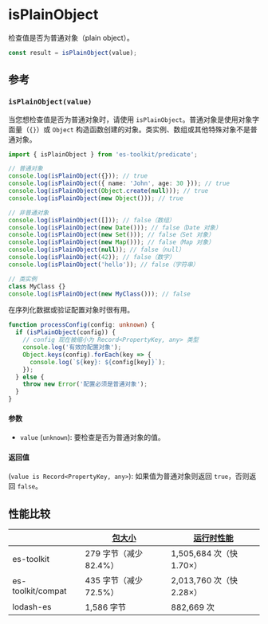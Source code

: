 # isPlainObject

检查值是否为普通对象（plain object）。

```typescript
const result = isPlainObject(value);
```

## 参考

### `isPlainObject(value)`

当您想检查值是否为普通对象时，请使用 `isPlainObject`。普通对象是使用对象字面量（`{}`）或 `Object` 构造函数创建的对象。类实例、数组或其他特殊对象不是普通对象。

```typescript
import { isPlainObject } from 'es-toolkit/predicate';

// 普通对象
console.log(isPlainObject({})); // true
console.log(isPlainObject({ name: 'John', age: 30 })); // true
console.log(isPlainObject(Object.create(null))); // true
console.log(isPlainObject(new Object())); // true

// 非普通对象
console.log(isPlainObject([])); // false（数组）
console.log(isPlainObject(new Date())); // false（Date 对象）
console.log(isPlainObject(new Set())); // false（Set 对象）
console.log(isPlainObject(new Map())); // false（Map 对象）
console.log(isPlainObject(null)); // false（null）
console.log(isPlainObject(42)); // false（数字）
console.log(isPlainObject('hello')); // false（字符串）

// 类实例
class MyClass {}
console.log(isPlainObject(new MyClass())); // false
```

在序列化数据或验证配置对象时很有用。

```typescript
function processConfig(config: unknown) {
  if (isPlainObject(config)) {
    // config 现在被缩小为 Record<PropertyKey, any> 类型
    console.log('有效的配置对象');
    Object.keys(config).forEach(key => {
      console.log(`${key}: ${config[key]}`);
    });
  } else {
    throw new Error('配置必须是普通对象');
  }
}
```

#### 参数

- `value` (`unknown`): 要检查是否为普通对象的值。

#### 返回值

(`value is Record<PropertyKey, any>`): 如果值为普通对象则返回 `true`，否则返回 `false`。

## 性能比较

|                   | [包大小](../../bundle-size.md) | [运行时性能](../../performance.md) |
| ----------------- | ------------------------------ | ---------------------------------- |
| es-toolkit        | 279 字节（减少 82.4%）         | 1,505,684 次（快 1.70×）           |
| es-toolkit/compat | 435 字节（减少 72.5%）         | 2,013,760 次（快 2.28×）           |
| lodash-es         | 1,586 字节                     | 882,669 次                         |
